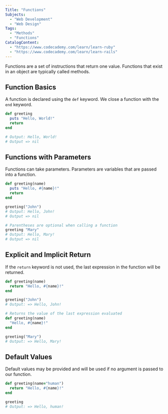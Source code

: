 ```yaml
---
Title: "Functions"
Subjects:
  - "Web Development"
  - "Web Design"
Tags:
  - "Methods"
  - "Functions"
CatalogContent:
  - "https://www.codecademy.com/learn/learn-ruby"
  - "https://www.codecademy.com/learn/learn-rails"
---
```


Functions are a set of instructions that return one value. Functions that exist in an object are typically called methods.

## Function Basics

A function is declared using the `def` keyword. We close a function with the `end` keyword.

```ruby
def greeting
  puts "Hello, World!"
  return
end

# Output: Hello, World!
# Output => nil
```

## Functions with Parameters

Functions can take parameters. Parameters are variables that are passed into a function.

```ruby
def greeting(name)
  puts "Hello, #{name}!"
  return
end

greeting("John")
# Output: Hello, John!
# Output => nil

# Parentheses are optional when calling a function
greeting "Mary"
# Output: Hello, Mary!
# Output => nil
```

## Explicit and Implicit Return

If the `return` keyword is not used, the last expression in the function will be returned.

```ruby
def greeting(name)
  return "Hello, #{name}!"
end

greeting("John")
# Output: => Hello, John!

# Returns the value of the last expression evaluated
def greeting(name)
  "Hello, #{name}!"
end

greeting("Mary")
# Output: => Hello, Mary!
```

## Default Values

Default values may be provided and will be used if no argument is passed to our function.

```ruby
def greeting(name="human")
  return "Hello, #{name}!"
end

greeting
# Output: => Hello, human!
```
